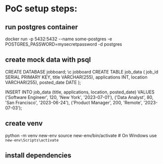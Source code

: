 # PoC setup steps:

## run postgres container
docker run -p 5432:5432 --name some-postgres -e POSTGRES_PASSWORD=mysecretpassword -d postgres

## create mock data with psql

CREATE DATABASE jobboard;
\c jobboard
CREATE TABLE job_data (
    job_id SERIAL PRIMARY KEY,
    title VARCHAR(255),
    applications INT,
    location VARCHAR(255),
    posted_date DATE
);

INSERT INTO job_data (title, applications, location, posted_date) VALUES
('Software Engineer', 120, 'New York', '2023-07-01'),
('Data Analyst', 80, 'San Francisco', '2023-06-24'),
('Product Manager', 200, 'Remote', '2023-07-03');

## create venv
python -m venv new-env
source new-env/bin/activate  # On Windows use `new-env\Scripts\activate`

## install dependencies

